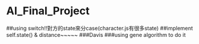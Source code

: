# AI_Final_Project
##using switch!!對方的state來分case(character.js有很多state)
##implement self.state() & distance~~~~~
###Davis
###using gene algorithm to do it
